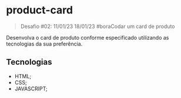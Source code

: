 # product-card

> Desafio #02: 11/01/23 18/01/23
> #boraCodar um card de produto

Desenvolva o card de produto conforme especificado utilizando as tecnologias da sua preferência.


## Tecnologias
- HTML;
- CSS;
- JAVASCRIPT;
